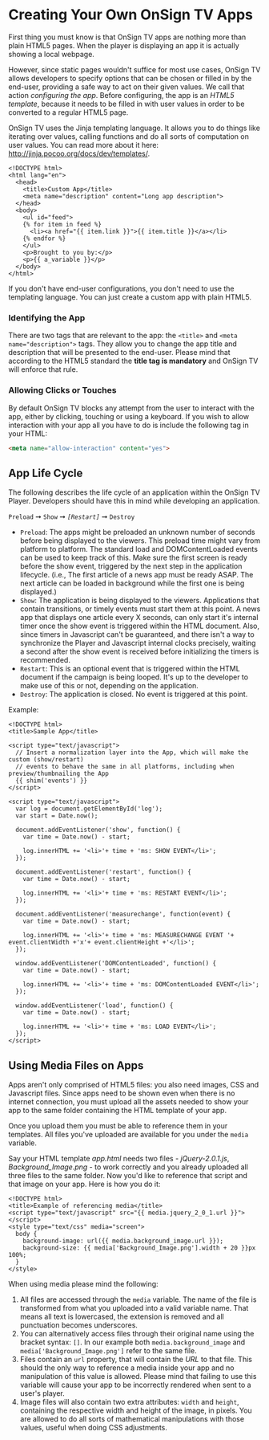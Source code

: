 # Creating Your Own OnSign TV Apps

First thing you must know is that OnSign TV apps are nothing more than plain HTML5 pages. When the player is displaying an app it is actually showing a local webpage.

However, since static pages wouldn't suffice for most use cases, OnSign TV allows developers to specify options that can be chosen or filled in by the end-user, providing a safe way to act on their given values. We call that action *configuring the app*. Before configuring, the app is an *HTML5 template*, because it needs to be filled in with user values in order to be converted to a regular HTML5 page.

OnSign TV uses the Jinja templating language. It allows you to do things like iterating over values, calling functions and do all sorts of computation on user values. You can read more about it here: <http://jinja.pocoo.org/docs/dev/templates/>.

```html+jinja
<!DOCTYPE html>
<html lang="en">
  <head>
    <title>Custom App</title>
    <meta name="description" content="Long app description">
  </head>
  <body>
    <ul id="feed">
    {% for item in feed %}
      <li><a href="{{ item.link }}">{{ item.title }}</a></li>
    {% endfor %}
    </ul>
    <p>Brought to you by:</p>
    <p>{{ a_variable }}</p>
  </body>
</html>
```

If you don't have end-user configurations, you don't need to use the templating language. You can just create a custom app with plain HTML5.

### Identifying the App
There are two tags that are relevant to the app: the `<title>` and `<meta name="description">` tags. They allow you to change the app title and description that will be presented to the end-user. Please mind that according to the HTML5 standard the **title tag is mandatory** and OnSign TV will enforce that rule.


### Allowing Clicks or Touches
By default OnSign TV blocks any attempt from the user to interact with the app, either by clicking, touching or using a keyboard. If you wish to allow interaction with your app all you have to do is include the following tag in your HTML:

```html
<meta name="allow-interaction" content="yes">
```

## <a name="lifecycle"></a>App Life Cycle

The following describes the life cycle of an application within the OnSign TV Player. Developers should have this in mind while developing an application.

`Preload` ➞ `Show` ➞ *`[Restart]`* ➞ `Destroy`

- `Preload`: The apps might be preloaded an unknown number of seconds before being displayed to the viewers. This preload time might vary from platform to platform. The standard load and DOMContentLoaded events can be used to keep track of this.
Make sure the first screen is ready before the show event, triggered by the next step in the application lifecycle. (i.e., The first article of a news app must be ready ASAP. The next article can be loaded in background while the first one is being displayed.)
- `Show`: The application is being displayed to the viewers. Applications that contain transitions, or timely events must start them at this point.
A news app that displays one article every X seconds, can only start it's internal timer once the show event is triggered within the HTML document. Also, since timers in Javascript can't be guaranteed, and there isn't a way to synchronize the Player and Javascript internal clocks precisely, waiting a second after the show event is received before initializing the timers is recommended.
- `Restart`: This is an optional event that is triggered within the HTML document if the campaign is being looped. It's up to the developer to make use of this or not, depending on the application.
- `Destroy`: The application is closed. No event is triggered at this point.

Example:

```html+jinja
<!DOCTYPE html>
<title>Sample App</title>

<script type="text/javascript">
  // Insert a normalization layer into the App, which will make the custom (show/restart)
  // events to behave the same in all platforms, including when preview/thumbnailing the App
  {{ shim('events') }}
</script>

<script type="text/javascript">
  var log = document.getElementById('log');
  var start = Date.now();

  document.addEventListener('show', function() {
    var time = Date.now() - start;

    log.innerHTML += '<li>'+ time + 'ms: SHOW EVENT</li>';
  });

  document.addEventListener('restart', function() {
    var time = Date.now() - start;

    log.innerHTML += '<li>'+ time + 'ms: RESTART EVENT</li>';
  });

  document.addEventListener('measurechange', function(event) {
    var time = Date.now() - start;

    log.innerHTML += '<li>'+ time + 'ms: MEASURECHANGE EVENT '+ event.clientWidth +'x'+ event.clientHeight +'</li>';
  });

  window.addEventListener('DOMContentLoaded', function() {
    var time = Date.now() - start;

    log.innerHTML += '<li>'+ time + 'ms: DOMContentLoaded EVENT</li>';
  });

  window.addEventListener('load', function() {
    var time = Date.now() - start;

    log.innerHTML += '<li>'+ time + 'ms: LOAD EVENT</li>';
  });
</script>
```

## Using Media Files on Apps

Apps aren't only comprised of HTML5 files: you also need images, CSS and Javascript files. Since apps need to be shown even when there is no internet connection, you must upload all the assets needed to show your app to the same folder containing the HTML template of your app.

Once you upload them you must be able to reference them in your templates. All files you've uploaded are available for you under the `media` variable.

Say your HTML template *app.html* needs two files - *jQuery-2.0.1.js*, *Background_Image.png* - to work correctly and you already uploaded all three files to the same folder. Now you'd like to reference that script and that image on your app. Here is how you do it:

```html+jinja
<!DOCTYPE html>
<title>Example of referencing media</title>
<script type="text/javascript" src="{{ media.jquery_2_0_1.url }}"></script>
<style type="text/css" media="screen">
  body {
    background-image: url({{ media.background_image.url }});
    background-size: {{ media['Background_Image.png'].width + 20 }}px 100%;
  }
</style>
```

When using media please mind the following:

1. All files are accessed through the `media` variable. The name of the file is transformed from what you uploaded into a valid variable name. That means all text is lowercased, the extension is removed and all punctuation becomes underscores.
2. You can alternatively access files through their original name using the bracket syntax: `[]`. In our example both `media.background_image` and `media['Background_Image.png']` refer to the same file.
3. Files contain an `url` property, that will contain the *URL* to that file. This should the only way to reference a media inside your app and no manipulation of this value is allowed. Please mind that failing to use this variable will cause your app to be incorrectly rendered when sent to a user's player.
4. Image files will also contain two extra attributes: `width` and `height`, containing the respective width and height of the image, in pixels. You are allowed to do all sorts of mathematical manipulations with those values, useful when doing CSS adjustments.
